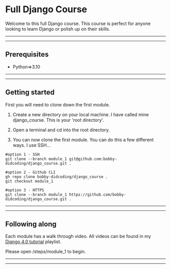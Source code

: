 # Full Django Course
Welcome to this full Django course. This course is perfect for anyone looking to learn Django or polish up on their skills.
***
***

## Prerequisites
- Python=>3.10


***
***

## Getting started
First you will need to clone down the first module.

1) Create a new directory on your local machine. I have called mine django_course. This is your 'root directory'.

2) Open a terminal and cd into the root directory.

3) You can now clone the first module. You can do this a few different ways. I use SSH...

```
#option 1 - SSH
git clone --branch module_1 git@github.com:bobby-didcoding/django_course.git .

#option 2 - Github CLI
gh repo clone bobby-didcoding/django_course .
git checkout module_1

#option 3 - HTTPS
git clone --branch module_1 https://github.com/bobby-didcoding/django_course.git .
```

***
***

## Following along
Each module has a walk through video. All videos can be found in my [Django 4.0 tutorial](https://www.youtube.com/playlist?list=PL5VlxT4gkOFCmtb_BYtZuH5pki_S2AphR) playlist.

Please open /steps/module_1 to begin.
***
***
